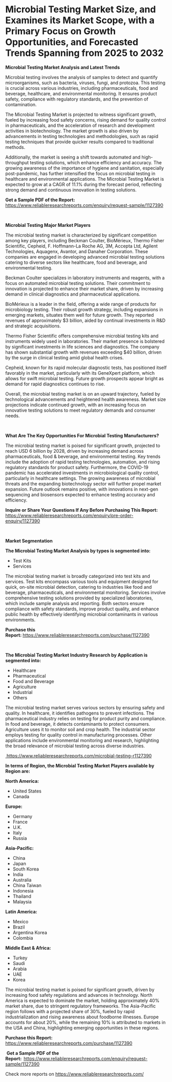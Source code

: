 <p><h1>Microbial Testing Market Size, and Examines its Market Scope, with a Primary Focus on Growth Opportunities, and Forecasted Trends Spanning from 2025 to 2032</h1></p><p><strong>Microbial Testing Market Analysis and Latest Trends</strong></p>
<p><p>Microbial testing involves the analysis of samples to detect and quantify microorganisms, such as bacteria, viruses, fungi, and protozoa. This testing is crucial across various industries, including pharmaceuticals, food and beverage, healthcare, and environmental monitoring. It ensures product safety, compliance with regulatory standards, and the prevention of contamination.</p><p>The Microbial Testing Market is projected to witness significant growth, fueled by increasing food safety concerns, rising demand for quality control in pharmaceuticals, and the acceleration of research and development activities in biotechnology. The market growth is also driven by advancements in testing technologies and methodologies, such as rapid testing techniques that provide quicker results compared to traditional methods.</p><p>Additionally, the market is seeing a shift towards automated and high-throughput testing solutions, which enhance efficiency and accuracy. The growing awareness of the importance of hygiene and sanitation, especially post-pandemic, has further intensified the focus on microbial testing in healthcare and environmental applications. The Microbial Testing Market is expected to grow at a CAGR of 11.1% during the forecast period, reflecting strong demand and continuous innovation in testing solutions.</p></p>
<p><strong>Get a Sample PDF of the Report:&nbsp;</strong> <a href="https://www.reliableresearchreports.com/enquiry/request-sample/1127390?utm_campaign=3207&utm_medium=2&utm_source=Github&utm_content=ia&utm_term=06032025&utm_id=microbial-testing">https://www.reliableresearchreports.com/enquiry/request-sample/1127390</a></p>
<p>&nbsp;</p>
<p><strong>Microbial Testing Major Market Players</strong></p>
<p><p>The microbial testing market is characterized by significant competition among key players, including Beckman Coulter, BioMérieux, Thermo Fisher Scientific, Cepheid, F. Hoffmann-La Roche AG, 3M, Accepta Ltd, Agilent Technologies, Aquagenx, Avantor, and Danaher Corporation. These companies are engaged in developing advanced microbial testing solutions catering to diverse sectors like healthcare, food and beverage, and environmental testing.</p><p>Beckman Coulter specializes in laboratory instruments and reagents, with a focus on automated microbial testing solutions. Their commitment to innovation is projected to enhance their market share, driven by increasing demand in clinical diagnostics and pharmaceutical applications.</p><p>BioMérieux is a leader in the field, offering a wide range of products for microbiology testing. Their robust growth strategy, including expansions in emerging markets, situates them well for future growth. They reported revenues of approximately $3 billion, aided by continual investments in R&D and strategic acquisitions.</p><p>Thermo Fisher Scientific offers comprehensive microbial testing kits and instruments widely used in laboratories. Their market presence is bolstered by significant investments in life sciences and diagnostics. The company has shown substantial growth with revenues exceeding $40 billion, driven by the surge in clinical testing amid global health crises.</p><p>Cepheid, known for its rapid molecular diagnostic tests, has positioned itself favorably in the market, particularly with its GeneXpert platform, which allows for swift microbial testing. Future growth prospects appear bright as demand for rapid diagnostics continues to rise.</p><p>Overall, the microbial testing market is on an upward trajectory, fueled by technological advancements and heightened health awareness. Market size projections indicate continued growth, with an increasing focus on innovative testing solutions to meet regulatory demands and consumer needs.</p></p>
<p>&nbsp;</p>
<p><strong>What Are The Key Opportunities For Microbial Testing Manufacturers?</strong></p>
<p><p>The microbial testing market is poised for significant growth, projected to reach USD 6 billion by 2028, driven by increasing demand across pharmaceuticals, food & beverage, and environmental testing. Key trends include the adoption of rapid testing technologies, automation, and rising regulatory standards for product safety. Furthermore, the COVID-19 pandemic has accelerated investments in microbiological quality control, particularly in healthcare settings. The growing awareness of microbial threats and the expanding biotechnology sector will further propel market expansion. Future outlook remains positive, with innovations in next-gen sequencing and biosensors expected to enhance testing accuracy and efficiency.</p></p>
<p><strong>Inquire or Share Your Questions If Any Before Purchasing This Report:</strong> <a href="https://www.reliableresearchreports.com/enquiry/pre-order-enquiry/1127390?utm_campaign=3207&utm_medium=2&utm_source=Github&utm_content=ia&utm_term=06032025&utm_id=microbial-testing">https://www.reliableresearchreports.com/enquiry/pre-order-enquiry/1127390</a></p>
<p>&nbsp;</p>
<p><strong>Market Segmentation</strong></p>
<p><strong>The Microbial Testing Market Analysis by types is segmented into:</strong></p>
<p><ul><li>Test Kits</li><li>Services</li></ul></p>
<p><p>The microbial testing market is broadly categorized into test kits and services. Test kits encompass various tools and equipment designed for quick, on-site microbial detection, catering to industries like food and beverage, pharmaceuticals, and environmental monitoring. Services involve comprehensive testing solutions provided by specialized laboratories, which include sample analysis and reporting. Both sectors ensure compliance with safety standards, improve product quality, and enhance public health by effectively identifying microbial contaminants in various environments.</p></p>
<p><strong>Purchase this Report:&nbsp;</strong><a href="https://www.reliableresearchreports.com/purchase/1127390?utm_campaign=3207&utm_medium=2&utm_source=Github&utm_content=ia&utm_term=06032025&utm_id=microbial-testing">https://www.reliableresearchreports.com/purchase/1127390</a></p>
<p>&nbsp;</p>
<p><strong>The Microbial Testing Market Industry Research by Application is segmented into:</strong></p>
<p><ul><li>Healthcare</li><li>Pharmaceutical</li><li>Food and Beverage</li><li>Agriculture</li><li>Industrial</li><li>Others</li></ul></p>
<p><p>The microbial testing market serves various sectors by ensuring safety and quality. In healthcare, it identifies pathogens to prevent infections. The pharmaceutical industry relies on testing for product purity and compliance. In food and beverage, it detects contaminants to protect consumers. Agriculture uses it to monitor soil and crop health. The industrial sector employs testing for quality control in manufacturing processes. Other applications include environmental monitoring and research, highlighting the broad relevance of microbial testing across diverse industries.</p></p>
<p><a href="https://www.reliableresearchreports.com/microbial-testing-r1127390?utm_campaign=3207&utm_medium=2&utm_source=Github&utm_content=ia&utm_term=06032025&utm_id=microbial-testing">&nbsp;https://www.reliableresearchreports.com/microbial-testing-r1127390</a></p>
<p><strong>In terms of Region, the Microbial Testing Market Players available by Region are:</strong></p>
<p>
    <p> <strong> North America: </strong>
        <ul>
            <li>United States</li>
            <li>Canada</li>
        </ul>
        </p> 
    <p> <strong> Europe: </strong>
        <ul>
            <li>Germany</li>
            <li>France</li>
            <li>U.K.</li>
            <li>Italy</li>
            <li>Russia</li>
        </ul>
        </p> 
    <p> <strong> Asia-Pacific: </strong>
        <ul>
            <li>China</li>
            <li>Japan</li>
            <li>South Korea</li>
            <li>India</li>
            <li>Australia</li>
            <li>China Taiwan</li>
            <li>Indonesia</li>
            <li>Thailand</li>
            <li>Malaysia</li>
        </ul>
        </p> 
    <p> <strong> Latin America: </strong>
        <ul>
            <li>Mexico</li>
            <li>Brazil</li>
            <li>Argentina Korea</li>
            <li>Colombia</li>
        </ul>
        </p> 
    <p> <strong> Middle East & Africa: </strong>
        <ul>
            <li>Turkey</li>
            <li>Saudi</li>
            <li>Arabia</li>
            <li>UAE</li>
            <li>Korea</li>
        </ul>
    </p>
    </p>
<p><p>The microbial testing market is poised for significant growth, driven by increasing food safety regulations and advances in technology. North America is expected to dominate the market, holding approximately 40% market share, due to stringent regulatory frameworks. The Asia-Pacific region follows with a projected share of 30%, fueled by rapid industrialization and rising awareness about foodborne illnesses. Europe accounts for about 20%, while the remaining 10% is attributed to markets in the USA and China, highlighting emerging opportunities in these regions.</p></p>
<p><strong>Purchase this Report: </strong><a href="https://www.reliableresearchreports.com/purchase/1127390?utm_campaign=3207&utm_medium=2&utm_source=Github&utm_content=ia&utm_term=06032025&utm_id=microbial-testing">https://www.reliableresearchreports.com/purchase/1127390</a></p>
<p>&nbsp;<strong>Get a Sample PDF of the Report:&nbsp;&nbsp;</strong><a href="https://www.reliableresearchreports.com/enquiry/request-sample/1127390?utm_campaign=3207&utm_medium=2&utm_source=Github&utm_content=ia&utm_term=06032025&utm_id=microbial-testing">https://www.reliableresearchreports.com/enquiry/request-sample/1127390</a></p>
<p><strong></strong></p>
<p>Check more reports on <a href="https://www.reliableresearchreports.com/?utm_campaign=3207&utm_medium=2&utm_source=Github&utm_content=ia&utm_term=06032025&utm_id=microbial-testing">https://www.reliableresearchreports.com/</a></p>